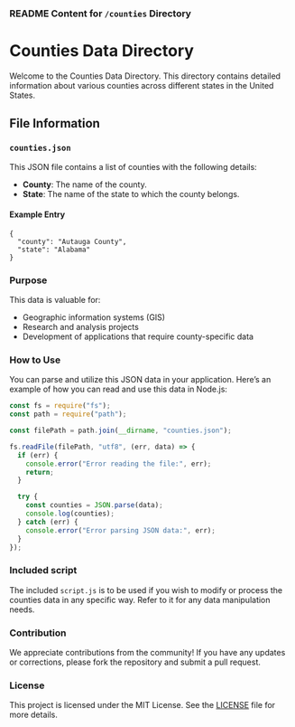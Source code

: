 ### README Content for `/counties` Directory

# Counties Data Directory

Welcome to the Counties Data Directory. This directory contains detailed information about various counties across different states in the United States.

## File Information

### `counties.json`

This JSON file contains a list of counties with the following details:

- **County**: The name of the county.
- **State**: The name of the state to which the county belongs.

#### Example Entry

```
{
  "county": "Autauga County",
  "state": "Alabama"
}
```

### Purpose

This data is valuable for:

- Geographic information systems (GIS)
- Research and analysis projects
- Development of applications that require county-specific data

### How to Use

You can parse and utilize this JSON data in your application. Here’s an example of how you can read and use this data in Node.js:

```javascript
const fs = require("fs");
const path = require("path");

const filePath = path.join(__dirname, "counties.json");

fs.readFile(filePath, "utf8", (err, data) => {
  if (err) {
    console.error("Error reading the file:", err);
    return;
  }

  try {
    const counties = JSON.parse(data);
    console.log(counties);
  } catch (err) {
    console.error("Error parsing JSON data:", err);
  }
});
```

### Included script

The included `script.js` is to be used if you wish to modify or process the counties data in any specific way. Refer to it for any data manipulation needs.

### Contribution

We appreciate contributions from the community! If you have any updates or corrections, please fork the repository and submit a pull request.

### License

This project is licensed under the MIT License. See the [LICENSE](../LICENSE) file for more details.
